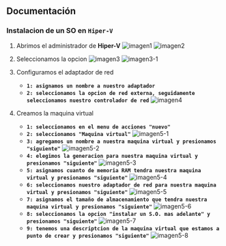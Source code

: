 ## Documentación
### Instalacion de un SO en `Hiper-V`
1. Abrimos el administrador de **Hiper-V**
![imagen1](./images/img01.png)
![imagen2](./images/img02.png)

2. Seleccionamos la opcion
![imagen3](./images/img03.png)
![imagen3-1](./images/img03-01.png)

3. Configuramos el adaptador de red
	- **`1: asignamos un nombre a nuestro adaptador`**
	- **`2: seleccionamos la opcion de red externa, seguidamente seleccionamos nuestro controlador de red`**
![imagen4](./images/img04.png)

4. Creamos la maquina virtual
	- **`1: seleccionamos en el menu de acciones "nuevo"`**
	- **`2: seleccionamos "Maquina virtual"`**
![imagen5-1](./images/img05-01.png)
	- **`3: agregamos un nombre a nuestra maquina virtual y presionamos "siguiente"`**
![imagen5-2](./images/img05-02.png)
	- **`4: elegimos la generacion para nuestra maquina virtual y presionamos "siguiente"`**
![imagen5-3](./images/img05-03.png)
	- **`5: asignamos cuanto de memoria RAM tendra nuestra maquina virtual y presionamos "siguiente"`**
![imagen5-4](./images/img05-04.png)
	- **`6: seleccionamos nuestro adaptador de red para nuestra maquina virtual y presionamos "siguiente"`**
![imagen5-5](./images/img05-05.png)
	- **`7: asignamos el tamaño de almacenamiento que tendra nuestra maquina virtual y presionamos "siguiente"`**
![imagen5-6](./images/img05-06.png)
	- **`8: seleccionamos la opcion "instalar un S.O. mas adelante" y presionamos "siguiente"`**
![imagen5-7](./images/img05-07.png)
	- **`9: tenemos una descriptcion de la maquina virtual que estamos a punto de crear y presionamos "siguiente"`**
![imagen5-8](./images/img05-08.png)
